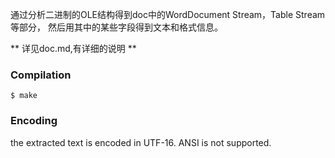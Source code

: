 通过分析二进制的OLE结构得到doc中的WordDocument Stream，Table Stream等部分，
然后用其中的某些字段得到文本和格式信息。

** 详见doc.md,有详细的说明 **


### Compilation

`$ make`

### Encoding

the extracted text is encoded in UTF-16.
ANSI is not supported.
